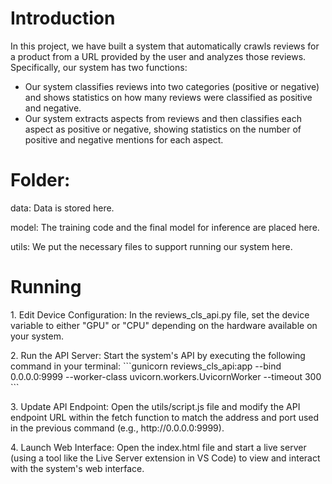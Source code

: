 # Introduction
<p>In this project, we have built a system that automatically crawls reviews for a product from a URL provided by the user and analyzes those reviews. Specifically, our system has two functions:  </p>
<ul>
  <li>Our system classifies reviews into two categories (positive or negative) and shows statistics on how many reviews were classified as positive and negative.  </li>
  <li>Our system extracts aspects from reviews and then classifies each aspect as positive or negative, showing statistics on the number of positive and negative mentions for each aspect. </li>
</ul>

# Folder:
<p> data: Data is stored here.</p>
<p> model: The training code and the final model for inference are placed here. </p> 
<p> utils: We put the necessary files to support running our system here. </p>

# Running
<p> 1. Edit Device Configuration: In the reviews_cls_api.py file, set the device variable to either "GPU" or "CPU" depending on the hardware available on your system.</p>
<p> 2. Run the API Server: Start the system's API by executing the following command in your terminal: ```gunicorn reviews_cls_api:app --bind 0.0.0.0:9999 --worker-class uvicorn.workers.UvicornWorker --timeout 300 ```</p>
<p> 3. Update API Endpoint: Open the utils/script.js file and modify the API endpoint URL within the fetch function to match the address and port used in the previous command (e.g., http://0.0.0.0:9999).</p>
<p> 4. Launch Web Interface: Open the index.html file and start a live server (using a tool like the Live Server extension in VS Code) to view and interact with the system's web interface.</p>

